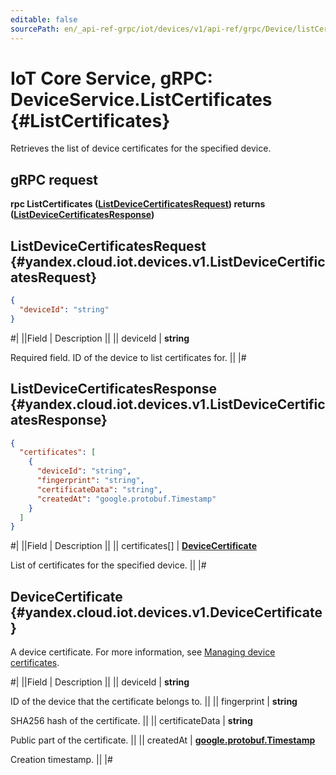 ```yaml
---
editable: false
sourcePath: en/_api-ref-grpc/iot/devices/v1/api-ref/grpc/Device/listCertificates.md
---
```


# IoT Core Service, gRPC: DeviceService.ListCertificates {#ListCertificates}

Retrieves the list of device certificates for the specified device.

## gRPC request

**rpc ListCertificates ([ListDeviceCertificatesRequest](#yandex.cloud.iot.devices.v1.ListDeviceCertificatesRequest)) returns ([ListDeviceCertificatesResponse](#yandex.cloud.iot.devices.v1.ListDeviceCertificatesResponse))**

## ListDeviceCertificatesRequest {#yandex.cloud.iot.devices.v1.ListDeviceCertificatesRequest}

```json
{
  "deviceId": "string"
}
```

#|
||Field | Description ||
|| deviceId | **string**

Required field. ID of the device to list certificates for. ||
|#

## ListDeviceCertificatesResponse {#yandex.cloud.iot.devices.v1.ListDeviceCertificatesResponse}

```json
{
  "certificates": [
    {
      "deviceId": "string",
      "fingerprint": "string",
      "certificateData": "string",
      "createdAt": "google.protobuf.Timestamp"
    }
  ]
}
```

#|
||Field | Description ||
|| certificates[] | **[DeviceCertificate](#yandex.cloud.iot.devices.v1.DeviceCertificate)**

List of certificates for the specified device. ||
|#

## DeviceCertificate {#yandex.cloud.iot.devices.v1.DeviceCertificate}

A device certificate. For more information, see [Managing device certificates](/docs/iot-core/operations/certificates/device-certificates).

#|
||Field | Description ||
|| deviceId | **string**

ID of the device that the certificate belongs to. ||
|| fingerprint | **string**

SHA256 hash of the certificate. ||
|| certificateData | **string**

Public part of the certificate. ||
|| createdAt | **[google.protobuf.Timestamp](https://developers.google.com/protocol-buffers/docs/reference/google.protobuf#timestamp)**

Creation timestamp. ||
|#